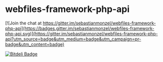 # webfiles-framework-php-api

[![Join the chat at https://gitter.im/sebastianmonzel/webfiles-framework-php-api](https://badges.gitter.im/sebastianmonzel/webfiles-framework-php-api.svg)](https://gitter.im/sebastianmonzel/webfiles-framework-php-api?utm_source=badge&utm_medium=badge&utm_campaign=pr-badge&utm_content=badge)


[![Bitdeli Badge](https://d2weczhvl823v0.cloudfront.net/sebastianmonzel/webfiles-framework-php-api/trend.png)](https://bitdeli.com/free "Bitdeli Badge")

